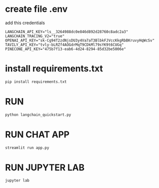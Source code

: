 # create file .env
add this credentials
```.env
LANGCHAIN_API_KEY="ls__3264988dc0e846d892d28760c8adc2a3"
LANGCHAIN_TRACING_V2="true"
OPENAI_API_KEY="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"
TAVILY_API_KEY="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"
PINECONE_API_KEY="475b7f13-eab6-4d24-8294-85d32be5006e"
```

# install requirements.txt
```bash
pip install requirements.txt
```

# RUN
```bash
python langchain_quickstart.py
```

# RUN CHAT APP
```bash
streamlit run app.py
```

# RUN JUPYTER LAB
```bash
jupyter lab
```
